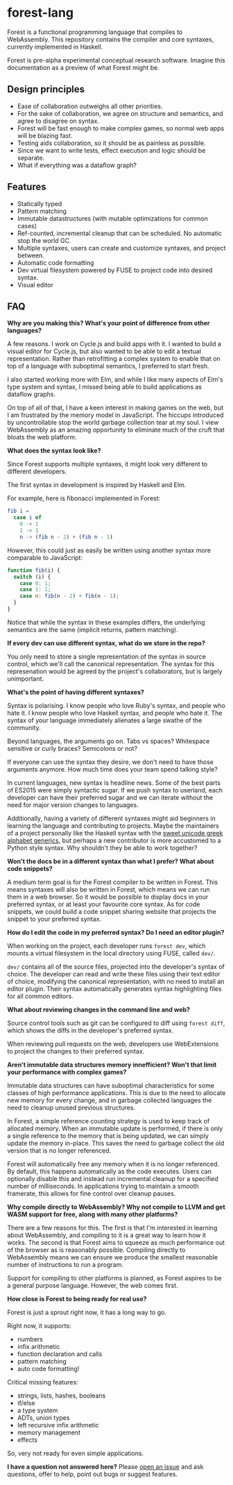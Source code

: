 # forest-lang

Forest is a functional programming language that compiles to WebAssembly. This repository contains the compiler and core syntaxes, currently implemented in Haskell.

Forest is pre-alpha experimental conceptual research software. Imagine this documentation as a preview of what Forest might be.

Design principles
----

* Ease of collaboration outweighs all other priorities.
* For the sake of collaboration, we agree on structure and semantics, and agree to disagree on syntax.
* Forest will be fast enough to make complex games, so normal web apps will be blazing fast.
* Testing aids collaboration, so it should be as painless as possible.
* Since we want to write tests, effect execution and logic should be separate.
* What if everything was a dataflow graph?

Features
-----

 * Statically typed
 * Pattern matching
 * Immutable datastructures (with mutable optimizations for common cases)
 * Ref-counted, incremental cleanup that can be scheduled. No automatic stop the world GC.
 * Multiple syntaxes, users can create and customize syntaxes, and project between.
 * Automatic code formatting
 * Dev virtual filesystem powered by FUSE to project code into desired syntax.
 * Visual editor
 
FAQ
---

**Why are you making this? What's your point of difference from other languages?**

A few reasons. I work on Cycle.js and build apps with it. I wanted to build a visual editor for Cycle.js, but also wanted to be able to edit a textual representation. Rather than retrofitting a complex system to enable that on top of a language with suboptimal semantics, I preferred to start fresh.

I also started working more with Elm, and while I like many aspects of Elm's type system and syntax, I missed being able to build applications as dataflow graphs.

On top of all of that, I have a keen interest in making games on the web, but I am frustrated by the memory model in JavaScript. The hiccups introduced by uncontrollable stop the world garbage collection tear at my soul. I view WebAssembly as an amazing opportunity to eliminate much of the cruft that bloats the web platform.

**What does the syntax look like?**

Since Forest supports multiple syntaxes, it might look very different to different developers.

The first syntax in development is inspired by Haskell and Elm.

For example, here is fibonacci implemented in Forest:

```elm
fib i =
  case i of
    0 -> 1
    1 -> 1
    n -> (fib n - 2) + (fib n - 1)
```

However, this could just as easily be written using another syntax more comparable to JavaScript:

```js
function fib(i) {
  switch (i) {
    case 0: 1;
    case 1: 1;
    case n: fib(n - 2) + fib(n - 1);
  }
}
```

Notice that while the syntax in these examples differs, the underlying semantics are the same (implicit returns, pattern matching).

**If every dev can use different syntax, what do we store in the repo?**

You only need to store a single representation of the syntax in source control, which we'll call the canonical representation. The syntax for this represenation would be agreed by the project's collaborators, but is largely unimportant.

**What's the point of having different syntaxes?**

Syntax is polarising. I know people who love Ruby's syntax, and people who hate it. I know people who love Haskell syntax, and people who hate it. The syntax of your language immediately alienates a large swathe of the community.

Beyond languages, the arguments go on. Tabs vs spaces? Whitespace sensitive or curly braces? Semicolons or not?

If everyone can use the syntax they desire, we don't need to have those arguments anymore. How much time does your team spend talking style?

In current languages, new syntax is headline news. Some of the best parts of ES2015 were simply syntactic sugar. If we push syntax to userland, each developer can have their preferred sugar and we can iterate without the need for major version changes to languages.

Additionally, having a variety of different syntaxes might aid beginners in learning the language and contributing to projects. Maybe the maintainers of a project personally like the Haskell syntax with the [sweet unicode greek alphabet generics](https://hackage.haskell.org/package/wai-cors-0.2.5/docs/src/Network.Wai.Middleware.Cors.html#sshow), but perhaps a new contributor is more accustomed to a Python style syntax. Why shouldn't they be able to work together?

**Won't the docs be in a different syntax than what I prefer? What about code snippets?**

A medium term goal is for the Forest compiler to be written in Forest. This means syntaxes will also be written in Forest, which means we can run them in a web browser. So it would be possible to display docs in your preferred syntax, or at least your favourite core syntax. As for code snippets, we could build a code snippet sharing website that projects the snippet to your preferred syntax.

**How do I edit the code in my preferred syntax? Do I need an editor plugin?**

When working on the project, each developer runs `forest dev`, which mounts a virtual filesystem in the local directory using FUSE, called `dev/`.

`dev/` contains all of the source files, projected into the developer's syntax of choice. The developer can read and write these files using their text editor of choice, modifying the canonical representation, with no need to install an editor plugin. Their syntax automatically generates syntax highlighting files for all common editors.

**What about reviewing changes in the command line and web?**

Source control tools such as git can be configured to diff using `forest diff`, which shows the diffs in the developer's preferred syntax.

When reviewing pull requests on the web, developers use WebExtensions to project the changes to their preferred syntax.

**Aren't immutable data structures memory innefficient? Won't that limit your performance with complex games?**

Immutable data structures can have suboptimal characteristics for some classes of high performance applications. This is due to the need to allocate new memory for every change, and in garbage collected languages the need to cleanup unused previous structures.

In Forest, a simple reference counting strategy is used to keep track of allocated memory. When an immutable update is performed, if there is only a single reference to the memory that is being updated, we can simply update the memory in-place. This saves the need to garbage collect the old version that is no longer referenced.

Forest will automatically free any memory when it is no longer referenced. By default, this happens automatically as the code executes. Users can optionally disable this and instead run incremental cleanup for a specified number of milliseconds. In applications trying to maintain a smooth framerate, this allows for fine control over cleanup pauses.

**Why compile directly to WebAssembly? Why not compile to LLVM and get WASM support for free, along with many other platforms?**

There are a few reasons for this. The first is that I'm interested in learning about WebAssembly, and compiling to it is a great way to learn how it works. The second is that Forest aims to squeeze as much performance out of the browser as is reasonably possible. Compiling directly to WebAssembly means we can ensure we produce the smallest reasonable number of instructions to run a program.

Support for compiling to other platforms is planned, as Forest aspires to be a general purpose language. However, the web comes first.

**How close is Forest to being ready for real use?**

Forest is just a sprout right now, it has a long way to go.

Right now, it supports:
 * numbers
 * infix arithmetic
 * function declaration and calls
 * pattern matching
 * auto code formatting!
 
Critical missing features:
  * strings, lists, hashes, booleans
  * if/else
  * a type system
  * ADTs, union types
  * left recursive infix arithmetic
  * memory management
  * effects

So, very not ready for even simple applications.

**I have a question not answered here?**
Please [open an issue](https://github.com/forest-lang/core/issues/new) and ask questions, offer to help, point out bugs or suggest features.
 

